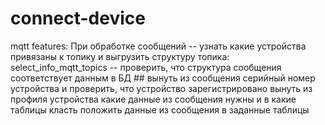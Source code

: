 # connect-device

mqtt features:
При обработке сообщений
	-- узнать какие устройства привязаны к топику и выгрузить структуру топика: select_info_mqtt_topics
	-- проверить, что структура сообщения соответствует данным в БД
	## вынуть из сообщения серийный номер устройства и проверить, что устройство зарегистрировано
	вынуть из профиля устройства какие данные из сообщения нужны и в какие таблицы класть
	положить данные из сообщения в заданные таблицы
